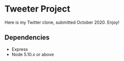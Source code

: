 # Tweeter Project

Here is my Twitter clone, submitted October 2020. Enjoy!

## Dependencies

- Express
- Node 5.10.x or above

